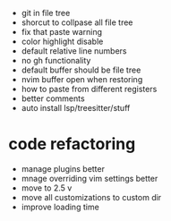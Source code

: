- git in file tree
- shorcut to collpase all file tree
- fix that paste warning
- color highlight disable
- default relative line numbers
- no gh functionality
- default buffer should be file tree
- nvim buffer open when restoring
- how to paste from different registers
- better comments
- auto install lsp/treesitter/stuff

# code refactoring
- manage plugins better
- mnage overriding vim settings better
- move to 2.5 v
- move all customizations to custom dir
- improve loading time
